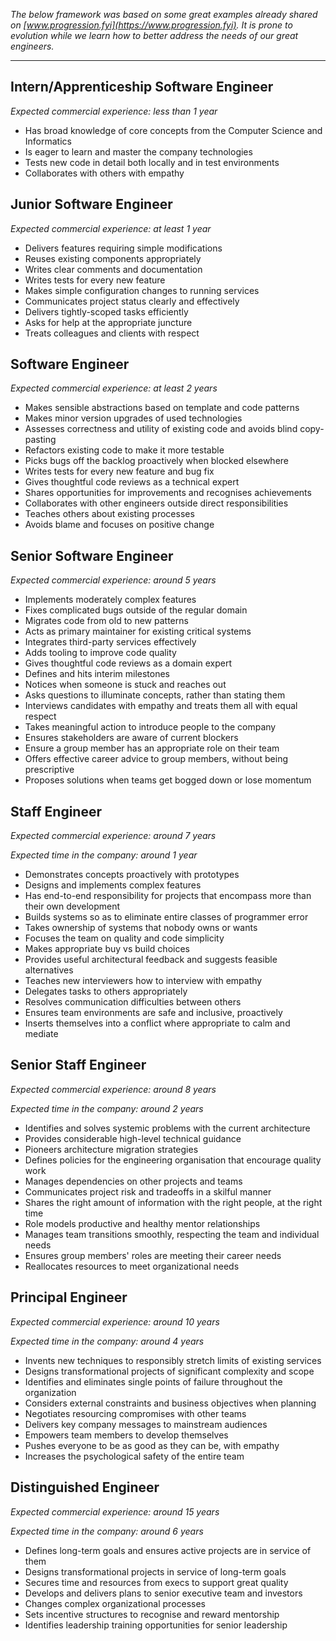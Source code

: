 _The below framework was based on some great examples already shared on [www.progression.fyi](https://www.progression.fyi). It is prone to evolution while we learn how to better address the needs of our great engineers._

---


Intern/Apprenticeship Software Engineer
---
_Expected commercial experience: less than 1 year_

* Has broad knowledge of core concepts from the Computer Science and Informatics
* Is eager to learn and master the company technologies
* Tests new code in detail both locally and in test environments
* Collaborates with others with empathy


Junior Software Engineer
---
_Expected commercial experience: at least 1 year_

* Delivers features requiring simple modifications
* Reuses existing components appropriately
* Writes clear comments and documentation
* Writes tests for every new feature
* Makes simple configuration changes to running services
* Communicates project status clearly and effectively
* Delivers tightly-scoped tasks efficiently
* Asks for help at the appropriate juncture
* Treats colleagues and clients with respect


Software Engineer
---
_Expected commercial experience: at least 2 years_

* Makes sensible abstractions based on template and code patterns
* Makes minor version upgrades of used technologies
* Assesses correctness and utility of existing code and avoids blind copy-pasting
* Refactors existing code to make it more testable
* Picks bugs off the backlog proactively when blocked elsewhere
* Writes tests for every new feature and bug fix
* Gives thoughtful code reviews as a technical expert
* Shares opportunities for improvements and recognises achievements
* Collaborates with other engineers outside direct responsibilities
* Teaches others about existing processes
* Avoids blame and focuses on positive change


Senior Software Engineer
---
_Expected commercial experience: around 5 years_

* Implements moderately complex features
* Fixes complicated bugs outside of the regular domain
* Migrates code from old to new patterns
* Acts as primary maintainer for existing critical systems
* Integrates third-party services effectively
* Adds tooling to improve code quality
* Gives thoughtful code reviews as a domain expert
* Defines and hits interim milestones
* Notices when someone is stuck and reaches out
* Asks questions to illuminate concepts, rather than stating them
* Interviews candidates with empathy and treats them all with equal respect
* Takes meaningful action to introduce people to the company
* Ensures stakeholders are aware of current blockers
* Ensure a group member has an appropriate role on their team
* Offers effective career advice to group members, without being prescriptive
* Proposes solutions when teams get bogged down or lose momentum


Staff Engineer
---
_Expected commercial experience: around 7 years_

_Expected time in the company: around 1 year_

* Demonstrates concepts proactively with prototypes
* Designs and implements complex features
* Has end-to-end responsibility for projects that encompass more than their own development
* Builds systems so as to eliminate entire classes of programmer error
* Takes ownership of systems that nobody owns or wants
* Focuses the team on quality and code simplicity
* Makes appropriate buy vs build choices
* Provides useful architectural feedback and suggests feasible alternatives
* Teaches new interviewers how to interview with empathy
* Delegates tasks to others appropriately
* Resolves communication difficulties between others
* Ensures team environments are safe and inclusive, proactively
* Inserts themselves into a conflict where appropriate to calm and mediate


Senior Staff Engineer
---
_Expected commercial experience: around 8 years_

_Expected time in the company: around 2 years_

* Identifies and solves systemic problems with the current architecture
* Provides considerable high-level technical guidance
* Pioneers architecture migration strategies
* Defines policies for the engineering organisation that encourage quality work
* Manages dependencies on other projects and teams
* Communicates project risk and tradeoffs in a skilful manner
* Shares the right amount of information with the right people, at the right time
* Role models productive and healthy mentor relationships
* Manages team transitions smoothly, respecting the team and individual needs
* Ensures group members' roles are meeting their career needs
* Reallocates resources to meet organizational needs


Principal Engineer
---
_Expected commercial experience: around 10 years_

_Expected time in the company: around 4 years_

* Invents new techniques to responsibly stretch limits of existing services
* Designs transformational projects of significant complexity and scope
* Identifies and eliminates single points of failure throughout the organization
* Considers external constraints and business objectives when planning
* Negotiates resourcing compromises with other teams
* Delivers key company messages to mainstream audiences
* Empowers team members to develop themselves
* Pushes everyone to be as good as they can be, with empathy
* Increases the psychological safety of the entire team


Distinguished Engineer
---
_Expected commercial experience: around 15 years_

_Expected time in the company: around 6 years_

* Defines long-term goals and ensures active projects are in service of them
* Designs transformational projects in service of long-term goals
* Secures time and resources from execs to support great quality
* Develops and delivers plans to senior executive team and investors
* Changes complex organizational processes
* Sets incentive structures to recognise and reward mentorship
* Identifies leadership training opportunities for senior leadership

